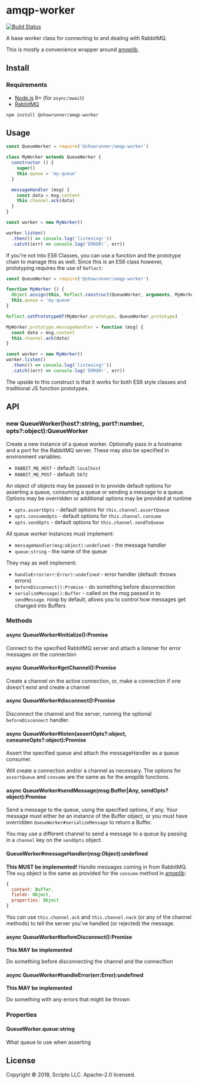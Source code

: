 # amqp-worker

[![Build Status](https://travis-ci.org/showrunner/amqp-worker.svg?branch=master)](https://travis-ci.org/showrunner/amqp-worker)

A base worker class for connecting to and dealing with RabbitMQ.

This is mostly a convenience wrapper around [amqplib](http://www.squaremobius.net/amqp.node/).

## Install

### Requirements

- [Node.js](https://nodejs.org/en/download/) 8+ (for `async/await`)
- [RabbitMQ](https://www.rabbitmq.com/)

```
npm install @showrunner/amqp-worker
```

## Usage

```js
const QueueWorker = require('@showrunner/amqp-worker')

class MyWorker extends QueueWorker {
  constructor () {
    super()
    this.queue = 'my-queue'
  }

  messageHandler (msg) {
    const data = msg.content
    this.channel.ack(data)
  }
}

const worker = new MyWorker()

worker.listen()
  .then(() => console.log('listening!'))
  .catch((err) => console.log('ERROR!', err))
```

If you're not into ES6 Classes, you can use a function and the prototype chain
to manage this as well. Since this is an ES6 class however, prototyping
requires the use of `Reflect`:

```js
const QueueWorker = require('@showrunner/amqp-worker')

function MyWorker () {
  Object.assign(this, Reflect.construct(QueueWorker, arguments, MyWorker))
  this.queue = 'my-queue'
}

Reflect.setPrototypeOf(MyWorker.prototype, QueueWorker.prototype)

MyWorker.prototype.messageHandler = function (msg) {
  const data = msg.content
  this.channel.ack(data)
}

const worker = new MyWorker()
worker.listen()
  .then(() => console.log('listening!'))
  .catch((err) => console.log('ERROR!', err))
```

The upside to this construct is that it works for both ES6 style classes
and traditional JS function prototypes.

## API

### new QueueWorker(host?:string, port?:number, opts?:object):QueueWorker
Create a new instance of a queue worker. Optionally pass in a hostname
and a port for the RabbitMQ server.  These may also be specified in environment
variables:

* `RABBIT_MQ_HOST` - default: `localhost`
* `RABBIT_MQ_POST` - default: `5672`

An object of objects may be passed in to provide default options for asserting
a queue, consuming a queue or sending a message to a queue. Options may be
overridden or additional options may be provided at runtime

* `opts.assertOpts` - default options for `this.channel.assertQueue`
* `opts.consumeOpts` - default options for `this.channel.consume`
* `opts.sendOpts` - default options for `this.channel.sendToQueue`

All queue worker instances must implement:

* `messageHandler(msg:object):undefined` - the message handler
* `queue:string` - the name of the queue

They may as well implement:

* `handleError(err:Error):undefined` - error handler (default: throws errors)
* `beforeDisconnect():Promise` - do something before disconnection
* `serializeMessage():Buffer` - called on the msg passed in to `sendMessage`.
    noop by default, allows you to control how messages get changed into Buffers

### Methods
#### async QueueWorker#initialize():Promise
Connect to the specified RabbitMQ server and attach a listener for error
messages on the connection

#### async QueueWorker#getChannel():Promise
Create a channel on the active connection, or, make a connection if one doesn't
exist and create a channel

#### async QueueWorker#disconnect():Promise
Disconnect the channel and the server, running the optional `beforeDisconnect`
handler.

#### async QueueWorker#listen(assertOpts?:object, consumeOpts?:object):Promise
Assert the specified queue and attach the messageHandler as a queue consumer.

Will create a connection and/or a channel as necessary.  The options for `assertQueue`
and `consume` are the same as for the amqplib functions.

#### async QueueWorker#sendMessage(msg:Buffer|Any, sendOpts?object):Promise
Send a message to the queue, using the specified options, if any.  Your message
must either be an instance of the Buffer object, or you must have overridden
`QueueWorker#serializeMessage` to return a Buffer.

You may use a different channel to send a message to a queue by passing in a `channel`
key on the `sendOpts` object.

#### QueueWorker#messageHandler(msg:Object):undefined
**This MUST be implemented!**
Handle messages coming in from RabbitMQ.  The `msg` object is the same
as provided for the `consume` method in [amqplib](http://www.squaremobius.net/amqp.node/channel_api.html#channelconsume):

```js
{
  content: Buffer,
  fields: Object,
  properties: Object
}
```

You can use `this.channel.ack` and `this.channel.nack` (or any of the channel
methods) to tell the server you've handled (or rejected) the message.

#### async QueueWorker#beforeDisconnect():Promise
**This MAY be implemented**

Do something before disconnecting the channel and the connecftion

#### async QueueWorker#handleError(err:Error):undefined
**This MAY be implemented**

Do something with any errors that might be thrown

### Properties
#### QueueWorker.queue:string
What queue to use when asserting


## License
Copyright © 2018, Scripto LLC. Apache-2.0 licensed.
